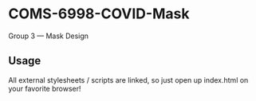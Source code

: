 # COMS-6998-COVID-Mask
Group 3 — Mask Design
## Usage
All external stylesheets / scripts are linked, so just open up index.html on your favorite browser!
